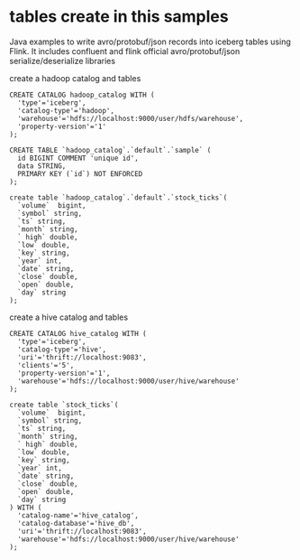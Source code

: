 # tables create in this samples

Java examples to write avro/protobuf/json records into iceberg tables using Flink.
It includes confluent and flink official avro/protobuf/json serialize/deserialize libraries

create a hadoop catalog and tables
```
CREATE CATALOG hadoop_catalog WITH (
  'type'='iceberg',
  'catalog-type'='hadoop',
  'warehouse'='hdfs://localhost:9000/user/hdfs/warehouse',
  'property-version'='1'
);

CREATE TABLE `hadoop_catalog`.`default`.`sample` (
  id BIGINT COMMENT 'unique id',
  data STRING,
  PRIMARY KEY (`id`) NOT ENFORCED
);

create table `hadoop_catalog`.`default`.`stock_ticks`(
  `volume`  bigint,
  `symbol` string,
  `ts` string,
  `month` string,
  ` high` double,
  `low` double,
  `key` string,
  `year` int,
  `date` string,
  `close` double,
  `open` double,
  `day` string
);
```
create a hive catalog and tables
```
CREATE CATALOG hive_catalog WITH (
  'type'='iceberg',
  'catalog-type'='hive',
  'uri'='thrift://localhost:9083',
  'clients'='5',
  'property-version'='1',
  'warehouse'='hdfs://localhost:9000/user/hive/warehouse'
);

create table `stock_ticks`(
  `volume`  bigint,
  `symbol` string,
  `ts` string,
  `month` string,
  ` high` double,
  `low` double,
  `key` string,
  `year` int,
  `date` string,
  `close` double,
  `open` double,
  `day` string
) WITH (
  'catalog-name'='hive_catalog',
  'catalog-database'='hive_db',
  'uri'='thrift://localhost:9083',
  'warehouse'='hdfs://localhost:9000/user/hive/warehouse'
);

```


